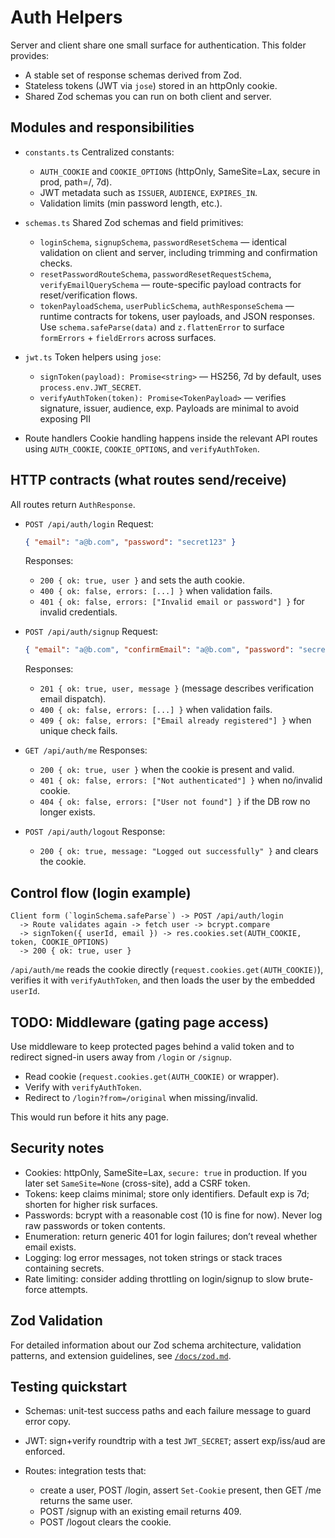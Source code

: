 # Auth Helpers

Server and client share one small surface for authentication. This folder provides:

* A stable set of response schemas derived from Zod.
* Stateless tokens (JWT via `jose`) stored in an httpOnly cookie.
* Shared Zod schemas you can run on both client and server.


## Modules and responsibilities

* `constants.ts`
  Centralized constants:

  * `AUTH_COOKIE` and `COOKIE_OPTIONS` (httpOnly, SameSite=Lax, secure in prod, path=/, 7d).
  * JWT metadata such as `ISSUER`, `AUDIENCE`, `EXPIRES_IN`.
  * Validation limits (min password length, etc.).

* `schemas.ts`
  Shared Zod schemas and field primitives:

  * `loginSchema`, `signupSchema`, `passwordResetSchema` — identical validation on client and server, including trimming and confirmation checks.
  * `resetPasswordRouteSchema`, `passwordResetRequestSchema`, `verifyEmailQuerySchema` — route-specific payload contracts for reset/verification flows.
  * `tokenPayloadSchema`, `userPublicSchema`, `authResponseSchema` — runtime contracts for tokens, user payloads, and JSON responses.
  Use `schema.safeParse(data)` and `z.flattenError` to surface `formErrors` + `fieldErrors` across surfaces.

* `jwt.ts`
  Token helpers using `jose`:

  * `signToken(payload): Promise<string>` — HS256, 7d by default, uses `process.env.JWT_SECRET`.
  * `verifyAuthToken(token): Promise<TokenPayload>` — verifies signature, issuer, audience, exp.
    Payloads are minimal to avoid exposing PII

* Route handlers
  Cookie handling happens inside the relevant API routes using `AUTH_COOKIE`,
  `COOKIE_OPTIONS`, and `verifyAuthToken`.

## HTTP contracts (what routes send/receive)

All routes return `AuthResponse`.

* `POST /api/auth/login`
  Request:

  ```json
  { "email": "a@b.com", "password": "secret123" }
  ```

  Responses:

  * `200 { ok: true, user }` and sets the auth cookie.
  * `400 { ok: false, errors: [...] }` when validation fails.
  * `401 { ok: false, errors: ["Invalid email or password"] }` for invalid credentials.

* `POST /api/auth/signup`
  Request:

  ```json
  { "email": "a@b.com", "confirmEmail": "a@b.com", "password": "secret123", "confirmPassword": "secret123" }
  ```

  Responses:

  * `201 { ok: true, user, message }` (message describes verification email dispatch).
  * `400 { ok: false, errors: [...] }` when validation fails.
  * `409 { ok: false, errors: ["Email already registered"] }` when unique check fails.

* `GET /api/auth/me`
  Responses:

  * `200 { ok: true, user }` when the cookie is present and valid.
  * `401 { ok: false, errors: ["Not authenticated"] }` when no/invalid cookie.
  * `404 { ok: false, errors: ["User not found"] }` if the DB row no longer exists.

* `POST /api/auth/logout`
  Response:

  * `200 { ok: true, message: "Logged out successfully" }` and clears the cookie.

## Control flow (login example)

```
Client form (`loginSchema.safeParse`) -> POST /api/auth/login
  -> Route validates again -> fetch user -> bcrypt.compare
  -> signToken({ userId, email }) -> res.cookies.set(AUTH_COOKIE, token, COOKIE_OPTIONS)
  -> 200 { ok: true, user }
```

`/api/auth/me` reads the cookie directly (`request.cookies.get(AUTH_COOKIE)`), verifies it with `verifyAuthToken`, and then loads the user by the embedded `userId`.

## TODO: Middleware (gating page access)

Use middleware to keep protected pages behind a valid token and to redirect signed-in users away from `/login` or `/signup`.

* Read cookie (`request.cookies.get(AUTH_COOKIE)` or wrapper).
* Verify with `verifyAuthToken`.
* Redirect to `/login?from=/original` when missing/invalid.

This would run before it hits any page.

## Security notes

* Cookies: httpOnly, SameSite=Lax, `secure: true` in production. If you later set `SameSite=None` (cross-site), add a CSRF token.
* Tokens: keep claims minimal; store only identifiers. Default exp is 7d; shorten for higher risk surfaces.
* Passwords: bcrypt with a reasonable cost (10 is fine for now). Never log raw passwords or token contents.
* Enumeration: return generic 401 for login failures; don’t reveal whether email exists.
* Logging: log error messages, not token strings or stack traces containing secrets.
* Rate limiting: consider adding throttling on login/signup to slow brute-force attempts.

## Zod Validation

For detailed information about our Zod schema architecture, validation patterns, and extension guidelines, see [`/docs/zod.md`](/docs/zod.md).

## Testing quickstart

* Schemas: unit-test success paths and each failure message to guard error copy.
* JWT: sign+verify roundtrip with a test `JWT_SECRET`; assert exp/iss/aud are enforced.
* Routes: integration tests that:

  * create a user, POST /login, assert `Set-Cookie` present, then GET /me returns the same user.
  * POST /signup with an existing email returns 409.
  * POST /logout clears the cookie.
